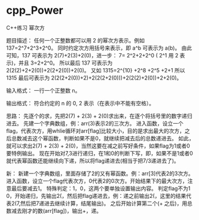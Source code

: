 # cpp_Power
C++练习 幂次方


题目描述：
任何一个正整数都可以用 2 的幂次方表示。例如 137=2^7+2^3+2^0。
同时约定次方用括号来表示，即 a^b 可表示为 a(b)。
由此可知，137 可表示为 2(7)+2(3)+2(0)，进一步：
7= 2^2+2+2^0  ( 2^1 用 2 表示)，并且 3=2+2^0。
所以最后 137 可表示为 2(2(2)+2+2(0))+2(2+2(0))+2(0)。
又如 1315=2^{10} +2^8 +2^5 +2+1
所以 1315 最后可表示为 2(2(2+2(0))+2)+2(2(2+2(0)))+2(2(2)+2(0))+2+2(0)。

输入格式：
一行一个正整数 n。

输出格式：
符合约定的 n 的 0, 2 表示（在表示中不能有空格）。

思路：
先逐个的求，先把2(7) + 2(3) + 2(0)求出来，在逐个将括号里的数字递归进去。
先建一个字典数组，例：arr(3)表示2的三次方。
进入函数，设立一个flag，代表次方，用whlie循环对arr[flag]比较大小，目的是求出最大的次方，之后总数减去这个幂函数，判断如果不是0，就继续把减去后的总数递进去。
如此，就可以求出2(7) + 2(3) + 2(0)，当然这要在减之前写好条件，如果flag为1或者0要特例输出。
现在开始对7,3进行递归，在1和0的判断下写，即，如果不是1或者0就代表幂函数还能继续向下递，所以将flag递进去(相当于把7/3递进去了)。

新：
新建一个字典数组，里面存储了2的又有幂函数。例：arr[3]代表2的3次方。
进入函数，设立一个flag代表次方，0代表2的0次方。开始结果下的最大次方，注意最后要减去1。
特殊判定：1，0，这两个要单独设置输出内容。
判定flag不为1 0，开始递归，先输出2(，然后把flag递进去，例：递之前输出2(，这里的结果代表2(7,然后把7递进去继续计算，结尾输出)。
之后开始计算第二个(+ 之后)，用总数减去刚才的数(arr[flag])，输出+，递。

